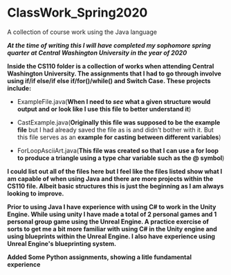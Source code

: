 # ClassWork_Spring2020
A collection of course work using the Java language

***At the time of writing this I will have completed my sophomore spring quarter at Central Washington University in the year of 2020***

**Inside the CS110 folder is a collection of works when attending Central Washington University.
The assignments that I had to go through involve using if/if else/if else if/for()/while() and Switch Case.
These projects include:**

- ExampleFile.java(**When I need to *see* what a given structure would output and or look like I use this file to better understand it**)

- CastExample.java(**Originally this file was supposed to be the example file** but I had already saved the file as is and didn't bother with it. But this file serves as an **example for casting between different variables**)
- ForLoopAsciiArt.java(**This file was created so that I can use a for loop to produce a triangle using a type char variable such as the @ symbol**)

**I could list out all of the files here but I feel like the files listed show what I am capable of when using Java and there are more projects within the CS110 file. Albeit basic structures this is just the beginning as I am always looking to improve.**


**Prior to using Java I have experience with using C# to work in the Unity Engine. While using unity I have made a total of 2 personal games and 1 personal group game using the Unreal Engine. A practice exercise of sorts to get me a bit more familiar with using C# in the Unity engine and using blueprints within the Unreal Engine. I also have experience using Unreal Engine's blueprinting system.**

**Added Some Python assignments, showing a litle fundamental experience**
